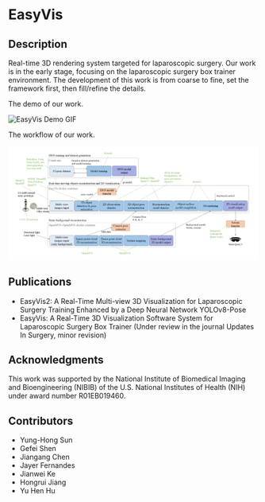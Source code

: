 # EasyVis
## Description
Real-time 3D rendering system targeted for laparoscopic surgery. Our work is in the early stage, focusing on the laparoscopic surgery box trainer environment. The development of this work is from coarse to fine, set the framework first, then fill/refine the details.

The demo of our work.

![EasyVis Demo GIF](https://github.com/Yunghong/EasyVis/blob/main/easyvis%20demo.gif)

The workflow of our work.

![Project Logo](https://github.com/Yunghong/EasyVis/blob/main/easyvisPipelineV2.png)

## Publications
* EasyVis2: A Real-Time Multi-view 3D Visualization for Laparoscopic Surgery Training Enhanced by a Deep Neural Network YOLOv8-Pose
* EasyVis: A Real-Time 3D Visualization Software System for Laparoscopic Surgery Box Trainer (Under review in the journal Updates In Surgery, minor revision)

## Acknowledgments
This work was supported by the National Institute of Biomedical Imaging and Bioengineering (NIBIB) of the U.S. National Institutes of Health (NIH) under award number R01EB019460.

## Contributors

- Yung-Hong Sun
- Gefei Shen
- Jiangang Chen
- Jayer Fernandes
- Jianwei Ke
- Hongrui Jiang
- Yu Hen Hu
